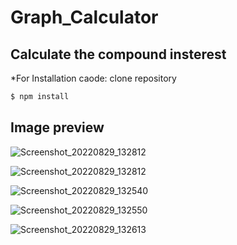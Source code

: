 # Graph_Calculator


## Calculate the compound insterest

*For Installation caode:
clone repository
```bash
$ npm install
```
## Image preview

![Screenshot_20220829_132812](https://user-images.githubusercontent.com/109139213/187174762-319dc24e-9651-4b4b-8065-cf9fa353910d.jpg)

![Screenshot_20220829_132812](https://user-images.githubusercontent.com/109139213/187174761-7ec72971-a1df-432a-a064-cb7aab9ee8ab.jpg)

![Screenshot_20220829_132540](https://user-images.githubusercontent.com/109139213/187174770-c2a39d83-1cbc-4856-9bb2-bde80df8a650.jpg)

![Screenshot_20220829_132550](https://user-images.githubusercontent.com/109139213/187174777-f6adf336-2deb-457a-a8de-7bc0e6deb062.jpg)

![Screenshot_20220829_132613](https://user-images.githubusercontent.com/109139213/187174786-beb6c5f4-ecc9-43f5-8f0e-dbcc33ea1612.jpg)
